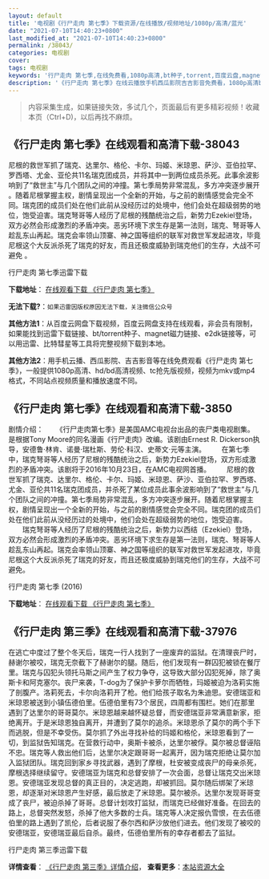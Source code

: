 ```yaml
---
layout: default
title: '电视剧《行尸走肉 第七季》下载资源/在线播放/视频地址/1080p/高清/蓝光'
date: "2021-07-10T14:40:23+0800"
last_modified_at: "2021-07-10T14:40:23+0800"
permalink: /38043/
categories: 电视剧
cover:
tags: 电视剧
keywords: '行尸走肉 第七季,在线免费看,1080p高清,bt种子,torrent,百度云盘,magnet,磁力链,迅雷下载资源'
description: '《行尸走肉 第七季》在线云播放手机西瓜影院吉吉影音免费看，1080p高清bd/hd未删减完整版和tc抢先枪版，mkv/mp4格式，附带bt/torrent种子、magnet/磁力链、百度云盘、网盘资源迅雷下载链接'
---
```


>内容采集生成，如果链接失效，多试几个，页面最后有更多精彩视频！收藏本页（Ctrl+D)，以后再找不麻烦。


## 《行尸走肉 第七季》在线观看和高清下载-38043

尼根的救世军抓了瑞克、达里尔、格伦、卡尔、玛姬、米琼恩、萨沙、亚伯拉罕、罗西塔、尤金、亚伦共11名瑞克团成员，并将其中一到两位成员杀死。此事余波影响到了“救世主”与几个团队之间的冲撞。第七季局势非常混乱，多方冲突逐步展开 。随着尼根掌握主权，剧情呈现出一个全新的开始，与之前的剧情感觉会完全不同。瑞克团的成员们处在他们此前从没经历过的处境中，他们会处在超级弱势的地位，饱受迫害。瑞克弩哥等人经历了尼根的残酷统治之后，新势力Ezekiel登场，双方必然会形成激烈的矛盾冲突。恶劣环境下求生存是第一法则，瑞克、弩哥等人趁乱东山再起。瑞克会率领山顶寨、神之国等组织的联军对救世军发起进攻，毕竟尼根这个大反派杀死了瑞克的好友，而且还极度威胁到瑞克他们的生存，大战不可避免 。


行尸走肉 第七季迅雷下载

**下载地址**： [在线观看下载 《行尸走肉 第七季》](https://www.993dy.com//vod-detail-id-10343.html) 


**无法下载?**：`如果迅雷因版权原因无法下载，关注微信公众号 `

**其他方法1**：从百度云网盘下载视频，百度云网盘支持在线观看，非会员有限制，如果能找到迅雷下载链接、bt/torrent种子、magnet磁力链接、e2dk链接等，可以用迅雷、比特彗星等工具将完整视频下载到本地。

**其他方法2**：用手机云播、西瓜影院、吉吉影音等在线免费观看《行尸走肉 第七季》，一般提供1080p高清、hd/bd高清视频、tc抢先版视频，视频为mkv或mp4格式，不同站点视频质量和播放速度不同。


## 《行尸走肉 第七季》在线观看和高清下载-3850

剧情介绍： 　　《行尸走肉第七季》是美国AMC电视台出品的丧尸类电视剧集。是根据Tony Moore的同名漫画《行尸走肉》改编。该剧由Ernest R. Dickerson执导，安德鲁·林肯、诺曼·瑞杜斯、劳伦·科汉、史蒂文·元等主演。 　　在第七季中，瑞克弩哥等人经历了尼根的残酷统治之后，新势力Ezekiel登场，双方形成激烈的矛盾冲突。该剧将于2016年10月23日，在AMC电视网首播。 　　尼根的救世军抓了瑞克、达里尔、格伦、卡尔、玛姬、米琼恩、萨沙、亚伯拉罕、罗西塔、尤金、亚伦共11名瑞克团成员，并杀死了某位成员此事余波影响到了“救世主”与几个团队之间的冲撞。第七季局势非常混乱，多方冲突逐步展开。随着尼根掌握主权，剧情呈现出一个全新的开始，与之前的剧情感觉会完全不同。瑞克团的成员们处在他们此前从没经历过的处境中，他们会处在超级弱势的地位，饱受迫害。 　　瑞克弩哥等人经历了尼根的残酷统治之后，新势力以西结（Ezekiel）登场，双方必然会形成激烈的矛盾冲突。恶劣环境下求生存是第一法则，瑞克、弩哥等人趁乱东山再起。瑞克会率领山顶寨、神之国等组织的联军对救世军发起进攻，毕竟尼根这个大反派杀死了瑞克的好友，而且还极度威胁到瑞克他们的生存，大战不可避免。


行尸走肉 第七季 (2016)

**下载地址**： [在线观看下载 《行尸走肉 第七季》](https://www.btbtdy.me/btdy/dy7731.html) 


## 《行尸走肉 第三季》在线观看和高清下载-37976

在逃亡中度过了整个冬天后，瑞克一行人找到了一座废弃的监狱。在清理丧尸时，赫谢尔被咬，瑞克无奈截下了赫谢尔的腿。随后，他们发现有一群囚犯被锁在餐厅里。瑞克与囚犯头领托马斯之间产生了权力争夺，这导致大部分囚犯死掉，除了奥斯卡和阿克塞尔。丧尸来袭，T-dog为了保护卡萝尔而牺牲，玛姬被迫为洛莉实施了剖腹产。洛莉死去，卡尔向洛莉开了枪。他们给孩子取名为朱迪思。安德瑞亚和米琼恩被送到小镇伍德伯里。伍德伯里有73个居民，四周都有围栏。她们在那里遇到了达里尔的哥哥莫尔。米琼恩越来越怀疑总督，而安德瑞亚非常满意新家，拒绝离开。于是米琼恩独自离开，并遭到了莫尔的追杀。米琼恩杀了莫尔的两个手下而逃脱，但是不幸受伤。莫尔抓了外出寻找补给的玛姬和格伦，米琼恩看到了一切，到监狱告知瑞克。在营救行动中，奥斯卡被杀，达里尔被俘。莫尔被总督诬陷不忠。瑞克等人救出他们后，达里尔决定跟哥哥一起离开，因为瑞克拒绝让莫尔加入监狱团队。瑞克回到家乡寻找武器，遇到了摩根，杜安被变成丧尸的母亲杀死，摩根选择继续留守。安德瑞亚为瑞克和总督安排了一次会面，总督让瑞克交出米琼恩。安德瑞亚发现总督的真正目的，决定逃跑，却被抓回。莫尔随后绑架了米琼恩，却逐渐对米琼恩产生好感，最后放走了米琼恩。莫尔被杀。达里尔发现哥哥变成了丧尸，被迫杀掉了哥哥。总督计划攻打监狱，而瑞克已经做好准备。在回去的路上，总督突然发怒，杀掉了他大多数的士兵。瑞克等人决定报仇雪恨，在去伍德伯里的路上遇到了凯伦，后者说服了泰尔西和萨沙放他们进去。他们发现了被咬的安德瑞亚，安德瑞亚最后自杀。最终，伍德伯里所有的幸存者都去了监狱。


行尸走肉 第三季迅雷下载

**详情查看**： [《行尸走肉 第三季》详情介绍](/movie/37976/)， **查看更多**：[本站资源大全](/movie/t/all/)

